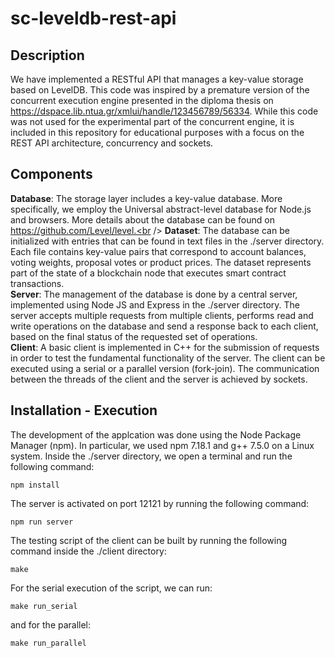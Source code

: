 # sc-leveldb-rest-api

## Description
We have implemented a RESTful API that manages a key-value storage based on LevelDB. This code was inspired by a premature version of the concurrent execution engine presented in the diploma thesis on https://dspace.lib.ntua.gr/xmlui/handle/123456789/56334. While this code was not used for the experimental part of the concurrent engine, it is included in this repository for educational purposes with a focus on the REST API architecture, concurrency and sockets.

## Components
**Database**: The storage layer includes a key-value database. More specifically, we employ the Universal abstract-level database for Node.js and browsers. More details about the database can be found on https://github.com/Level/level.<br />
**Dataset**: The database can be initialized with entries that can be found in text files in the ./server directory. Each file contains key-value pairs that correspond to account balances, voting weights, proposal votes or product prices. The dataset represents part of the state of a blockchain node that executes smart contract transactions.<br />
**Server**: The management of the database is done by a central server, implemented using Node JS and Express in the ./server directory. The server accepts multiple requests from multiple clients, performs read and write operations on the database and send a response back to each client, based on the final status of the requested set of operations.<br />
**Client**: A basic client is implemented in C++ for the submission of requests in order to test the fundamental functionality of the server. The client can be executed using a serial or a parallel version (fork-join). The communication between the threads of the client and the server is achieved by sockets.

## Installation - Execution
The development of the applcation was done using the Node Package Manager (npm). In particular, we used npm 7.18.1 and g++ 7.5.0 on a Linux system. Inside the ./server directory, we open a terminal and run the following command:
```
npm install
```
The server is activated on port 12121 by running the following command:
```
npm run server
```
The testing script of the client can be built by running the following command inside the ./client directory:
```
make
```
For the serial execution of the script, we can run:
```
make run_serial
```
and for the parallel:
```
make run_parallel
```
